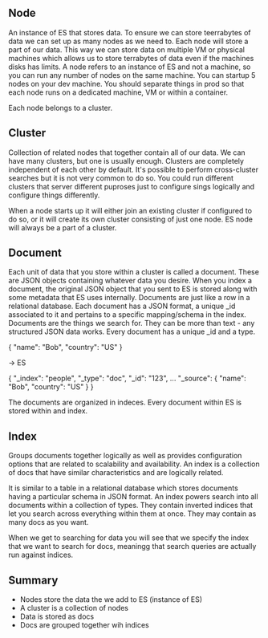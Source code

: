 ## Node

An instance of ES that stores data. To ensure we can store teerrabytes of data we can set up as many nodes as we need to. Each node will store a part of our data. This way we can store data on multiple VM or physical machines which allows us to store terrabytes of data even if the machines disks has limits. A node refers to an instance of ES and not a machine, so you can run any number of nodes on the same machine. You can startup 5 nodes on your dev machine. You should separate things in prod so that each node runs on a dedicated machine, VM or within a container. 

Each node belongs to a cluster.

## Cluster

Collection of related nodes that together contain all of our data. We can have many clusters, but one is usually enough. Clusters are completely independent of each other by default. It's possible to perform cross-cluster searches but it is not very common to do so. You could run different clusters that server different puproses just to configure sings logically and configure things differently. 

When a node starts up it will either join an existing cluster if configured to do so, or it will create its own cluster consisting of just one node. ES node will always be a part of a cluster. 

## Document

Each unit of data that you store within a cluster is called a document. These are JSON objects containing whatever data you desire. When you index a document, the original JSON object that you sent to ES is stored along with some metadata that ES uses internally. Documents are just like a row in a relational database. Each document has a JSON format, a unique \_id  associated to it and pertains to a specific mapping/schema in the index. Documents are the things we search for. They can be more than text - any structured JSON data works. Every document has a unique \_id and a type.

{
  "name": "Bob",
  "country": "US"
}

-> ES

{
  "\_index": "people",
  "\_type": "doc",
  "\_id": "123",
  ...
  "\_source": {
    "name": "Bob",
    "country": "US"
  }
}

The documents are organized in indeces. Every document within ES is stored within and index. 

## Index

Groups documents together logically as well as provides configuration options that are related to scalability and availability. An index is a collection of docs that have similar characteristics and are logically related. 

It is similar to a table in a relational database which stores documents having a particular schema in JSON format. An index powers search into all documents within a collection of types. They contain inverted indices that let you search across everything within them at once. They may contain as many docs as you want. 

When we get to searching for data you will see that we specify the index that we want to search for docs, meaningg that search queries are actually run against indices. 


## Summary

* Nodes store the data the we add to ES (instance of ES)
* A cluster is a collection of nodes
* Data is stored as docs
* Docs are grouped together wih indices



